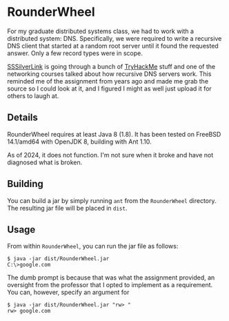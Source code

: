 # RounderWheel

For my graduate distributed systems class, we had to work with a distributed system: DNS. Specifically, we 
were required to write a recursive DNS client that started at a random root server until it found the 
requested answer. Only a few record types were in scope.

[SSSilverLink](https://twitch.tv/SSSilverLink) is going through a bunch of [TryHackMe](https://tryhackme.com) 
stuff and one of the networking courses talked about how recursive DNS servers work. This reminded me of the 
assignment from years ago and made me grab the source so I could look at it, and I figured I might as well 
just upload it for others to laugh at.

## Details

RounderWheel requires at least Java 8 (1.8). It has been tested on FreeBSD 14.1/amd64 with OpenJDK 8, 
building with Ant 1.10.

As of 2024, it does not function. I'm not sure when it broke and have not diagnosed what is broken.

## Building

You can build a jar by simply running `ant` from the `RounderWheel` directory. The resulting jar file will be 
placed in `dist`.

## Usage

From within `RounderWheel`, you can run the jar file as follows:

```shell
$ java -jar dist/RounderWheel.jar
C:\>google.com
```

The dumb prompt is because that was what the assignment provided, an oversight from the professor that I opted 
to implement as a requirement. You can, however, specify an argument for

```shell
$ java -jar dist/RounderWheel.jar "rw> "
rw> google.com
```